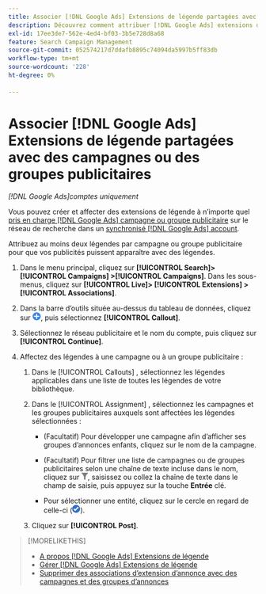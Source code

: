 ```yaml
---
title: Associer [!DNL Google Ads] Extensions de légende partagées avec des campagnes ou des groupes publicitaires
description: Découvrez comment attribuer [!DNL Google Ads] extensions de légende partagées vers des campagnes ou des groupes publicitaires.
exl-id: 17ee3de7-562e-4ed4-bf03-3b5e728d8a68
feature: Search Campaign Management
source-git-commit: 052574217d7ddafb8895c74094da5997b5ff83db
workflow-type: tm+mt
source-wordcount: '228'
ht-degree: 0%

---
```


# Associer [!DNL Google Ads] Extensions de légende partagées avec des campagnes ou des groupes publicitaires

*[!DNL Google Ads]comptes uniquement*

Vous pouvez créer et affecter des extensions de légende à n’importe quel [pris en charge [!DNL Google Ads] campagne ou groupe publicitaire](/help/search-social-commerce/introduction/supported-inventory.md) sur le réseau de recherche dans un [synchronisé [!DNL Google Ads] account](/help/search-social-commerce/campaign-management/accounts/ad-network-account-about.md).

Attribuez au moins deux légendes par campagne ou groupe publicitaire pour que vos publicités puissent apparaître avec des légendes.

1. Dans le menu principal, cliquez sur **[!UICONTROL Search]> [!UICONTROL Campaigns] >[!UICONTROL Campaigns]**. Dans les sous-menus, cliquez sur **[!UICONTROL Live]> [!UICONTROL Extensions] >[!UICONTROL Associations]**.

1. Dans la barre d’outils située au-dessus du tableau de données, cliquez sur ![Créer](/help/search-social-commerce/assets/add.png "Créer"), puis sélectionnez **[!UICONTROL Callout]**.

1. Sélectionnez le réseau publicitaire et le nom du compte, puis cliquez sur **[!UICONTROL Continue]**.

1. Affectez des légendes à une campagne ou à un groupe publicitaire :

   1. Dans le [!UICONTROL Callouts] , sélectionnez les légendes applicables dans une liste de toutes les légendes de votre bibliothèque.

   1. Dans le [!UICONTROL Assignment] , sélectionnez les campagnes et les groupes publicitaires auxquels sont affectées les légendes sélectionnées :

      * (Facultatif) Pour développer une campagne afin d’afficher ses groupes d’annonces enfants, cliquez sur le nom de la campagne.

      * (Facultatif) Pour filtrer une liste de campagnes ou de groupes publicitaires selon une chaîne de texte incluse dans le nom, cliquez sur ![Filtrer](/help/search-social-commerce/assets/filter.png "Filtrer"), saisissez ou collez la chaîne de texte dans le champ de saisie, puis appuyez sur la touche **Entrée** clé.

      * Pour sélectionner une entité, cliquez sur le cercle en regard de celle-ci (![Sélectionner](/help/search-social-commerce/assets/include.png "Sélectionner")).

   1. Cliquez sur **[!UICONTROL Post]**.

>[!MORELIKETHIS]
>
>* [A propos [!DNL Google Ads] Extensions de légende](callout-extension-about.md)
>* [Gérer [!DNL Google Ads] Extensions de légende](callout-extension-manage.md)
>* [Supprimer des associations d’extension d’annonce avec des campagnes et des groupes d’annonces](/help/search-social-commerce/campaign-management/campaigns/ad-extension-association-delete.md)
